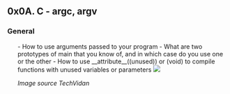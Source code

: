 <h2>0x0A. C - argc, argv </h2>

<h3> General </h3>
<ul>
- How to use arguments passed to your program
- What are two prototypes of main that you know of, and in which case do you use one or the other
- How to use __attribute__((unused)) or (void) to compile functions with unused variables or parameters

<img src="https://techvidvan.com/tutorials/wp-content/uploads/sites/2/2021/07/Command-Line-Arguments-in-C.jpg" />

<i> Image source TechVidan </i>
